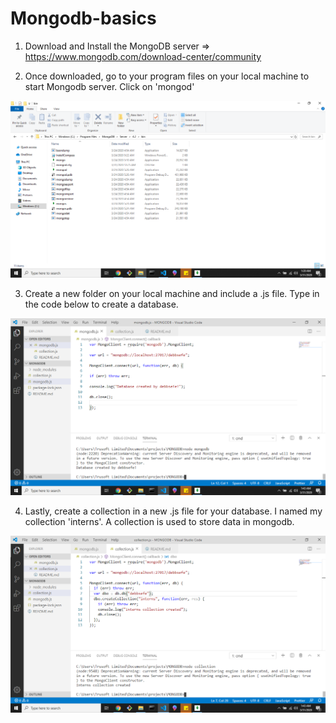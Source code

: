 # Mongodb-basics

1) Download and Install the MongoDB server => https://www.mongodb.com/download-center/community

2) Once downloaded, go to your program files on your local machine to start Mongodb server. Click on 'mongod'

![Mongo.exe and Mongod.exe](https://github.com/debbsefe/mongodb-basics/blob/media/mongodb_files.png?raw=true)

3) Create a new folder on your local machine and include a .js file. Type in the code below to create a database. 

![Create database](https://github.com/debbsefe/mongodb-basics/blob/media/database.png?raw=true)

4) Lastly, create a collection in a new .js file for your database. I named my collection 'interns'. A collection is used to store data in mongodb.

![Collections](https://github.com/debbsefe/mongodb-basics/blob/media/interns_created.png?raw=true)


